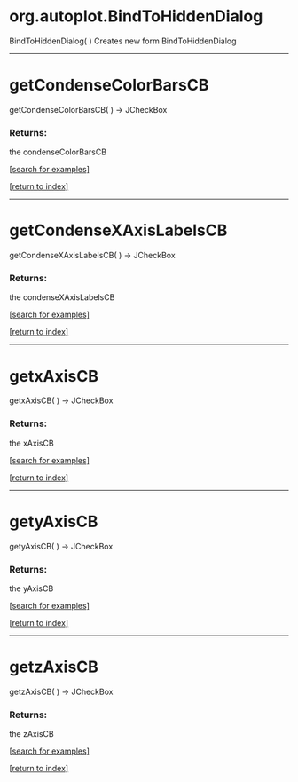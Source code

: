 # org.autoplot.BindToHiddenDialog
BindToHiddenDialog( )
Creates new form BindToHiddenDialog

***
<a name="getCondenseColorBarsCB"></a>
# getCondenseColorBarsCB
getCondenseColorBarsCB(  ) &rarr; JCheckBox



### Returns:
the condenseColorBarsCB

<a href="https://github.com/autoplot/dev/search?q=getCondenseColorBarsCB&unscoped_q=getCondenseColorBarsCB">[search for examples]</a>

<a href="https://github.com/autoplot/documentation/blob/master/javadoc/index-all.md">[return to index]</a>

***
<a name="getCondenseXAxisLabelsCB"></a>
# getCondenseXAxisLabelsCB
getCondenseXAxisLabelsCB(  ) &rarr; JCheckBox



### Returns:
the condenseXAxisLabelsCB

<a href="https://github.com/autoplot/dev/search?q=getCondenseXAxisLabelsCB&unscoped_q=getCondenseXAxisLabelsCB">[search for examples]</a>

<a href="https://github.com/autoplot/documentation/blob/master/javadoc/index-all.md">[return to index]</a>

***
<a name="getxAxisCB"></a>
# getxAxisCB
getxAxisCB(  ) &rarr; JCheckBox



### Returns:
the xAxisCB

<a href="https://github.com/autoplot/dev/search?q=getxAxisCB&unscoped_q=getxAxisCB">[search for examples]</a>

<a href="https://github.com/autoplot/documentation/blob/master/javadoc/index-all.md">[return to index]</a>

***
<a name="getyAxisCB"></a>
# getyAxisCB
getyAxisCB(  ) &rarr; JCheckBox



### Returns:
the yAxisCB

<a href="https://github.com/autoplot/dev/search?q=getyAxisCB&unscoped_q=getyAxisCB">[search for examples]</a>

<a href="https://github.com/autoplot/documentation/blob/master/javadoc/index-all.md">[return to index]</a>

***
<a name="getzAxisCB"></a>
# getzAxisCB
getzAxisCB(  ) &rarr; JCheckBox



### Returns:
the zAxisCB

<a href="https://github.com/autoplot/dev/search?q=getzAxisCB&unscoped_q=getzAxisCB">[search for examples]</a>

<a href="https://github.com/autoplot/documentation/blob/master/javadoc/index-all.md">[return to index]</a>

